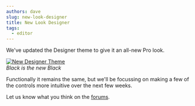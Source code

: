 ```yaml
---
authors: dave
slug: new-look-designer
title: New Look Designer
tags:
  - editor
---
```


We've updated the Designer theme to give it an all-new Pro look.

[![New Designer Theme](/img/editor-extjs-dark.png)](/img/editor-extjs-dark.png)
<br />_Black is the new Black_

Functionally it remains the same, but we'll be focussing on making a few of the controls more intuitive over the next few weeks.

Let us know what you think on the [forums](https://forum.playcanvas.com/t/new-designer-theme/88).
